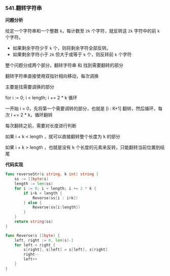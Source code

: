 ### 541.翻转字符串

**问题分析**

给定一个字符串和一个整数 `k`，每计数至 `2k` 个字符，就反转这 `2k` 字符中的前 `k` 个字符。

- 如果剩余字符少于 `k` 个，则将剩余字符全部反转。
- 如果剩余字符小于 `2k` 但大于或等于 `k` 个，则反转前 `k` 个字符

整个问题分成两个部分，翻转字符串 和 找到需要翻转的部分

翻转字符串直接使用双指针相向移动，每次调换

主要是找需要调换的部分

for i := 0; i < length; i += 2 * k 循环

一开始 i = 0，先将第一个需要调转的部分，也就是 [i : K+1] 翻转，然后循环，每次 i += 2 * k，循环翻转

每次翻转之前，需要对长度进行判断

如果 i + k < length ，就可以直接翻转整个长度为 k 的部分

如果 i + k > length ，也就是没有 k 个长度的元素来反转，只能翻转当前位置到结尾



**代码实现**

```go
func reverseStr(s string, k int) string {
	ss := []byte(s)
	length := len(ss)
	for i := 0; i < length; i += 2 * k {
		if i+k < length {
			Reverse(ss[i : i+k])
		} else {
			Reverse(ss[i:length])
		}
	}
	return string(ss)
}

func Reverse(s []byte) {
	left, right := 0, len(s)-1
	for left < right {
		s[right], s[left] = s[left], s[right]
		right--
		left++
	}
}
```

